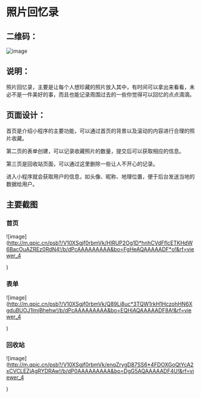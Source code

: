 # 照片回忆录
 
 ## 二维码：
 ![image](http://http://m.qpic.cn/psb?/V10XSgjf0rbmVk/X5wEgRBGesiWCorO4StcB5TYGH.z6jM5XpcI9.Vg8hs!/b/dGUBAAAAAAAA&bo=yQC3AAAAAAADB1w!&rf=viewer_4)
 
 ## 说明：
 照片回忆录，主要是让每个人想珍藏的照片放入其中，有时间可以拿出来看看，未必不是一件美好的事，而且也能记录周围过去的一些你觉得可以回忆的点点滴滴。
 
 
 ## 页面设计：
 首页是介绍小程序的主要功能，可以通过首页的背景以及滚动的内容进行合理的照片收藏。
 
 第二页的表单创建，可以记录收藏照片的数量，提交后可以获取相应的信息。
 
 第三页是回收站页面，可以通过这里删除一些让人不开心的记录。
 
 进入小程序就会获取用户的信息，如头像、昵称、地理位置，便于后台发送当地的数据给用户。
 
 
 ## 主要截图
 ### 首页
 ![image]
 (http://m.qpic.cn/psb?/V10XSgjf0rbmVk/HIRUP2Og1D*hnhCVdFflcETKHdW6BacOuAZREz0RdN4!/b/dPcAAAAAAAAA&bo=FgHeAQAAAAADF*o!&rf=viewer_4 

)
 
 ### 表单
 ![image]
 (http://m.qpic.cn/psb?/V10XSgjf0rbmVk/Q89Li8uc*3TQW1rkH1HczohHN6XgduBUOJ1lmjBhehw!/b/dPcAAAAAAAAA&bo=EQHjAQAAAAADF8A!&rf=viewer_4

)
 
 ### 回收站
 ![image]
 (http://m.qpic.cn/psb?/V10XSgjf0rbmVk/enqZrygD87SS6*4FDOXGoQtYcA2xCVCLEZjAgRYDRAw!/b/dP0AAAAAAAAA&bo=DgG5AQAAAAADF4U!&rf=viewer_4 

)
